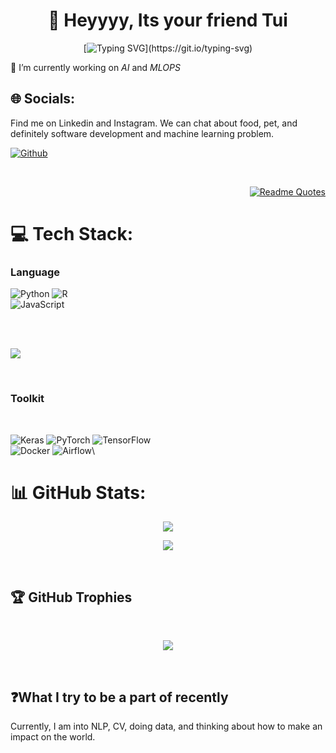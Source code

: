 
<div align='center'>

<h1> 💫 Heyyyy, Its your friend Tui</h1>

[![Typing SVG](https://readme-typing-svg.demolab.com/?lines=Be+the+better+you+everyday.)](https://git.io/typing-svg)

</div>


🔭 I’m currently working on *AI* and *MLOPS*<br>


## 🌐 Socials:
Find me on Linkedin and Instagram. We can chat about food, pet, and definitely software development and machine learning problem.

[![Github](https://img.shields.io/badge/Github-%23323330.svg?logo=Github&logoColor=white)](https://github.com/luongphambao)

<br>

<div align='right'>

[![Readme Quotes](https://quotes-github-readme.vercel.app/api?type=horizontal&theme=catppuccin)](https://github.com/piyushsuthar/github-readme-quotes)

</div>

# 💻 Tech Stack:

### Language
![Python](https://img.shields.io/badge/python-3670A0?style=for-the-badge&logo=python&logoColor=ffdd54) ![R](https://img.shields.io/badge/r-%23276DC3.svg?style=for-the-badge&logo=r&logoColor=white)\
![JavaScript](https://img.shields.io/badge/javascript-%23323330.svg?style=for-the-badge&logo=javascript&logoColor=%23F7DF1E) 

<br>
<br>

![](https://github-readme-stats.vercel.app/api/top-langs/?username=luongphambao&theme=omni&hide_border=false&include_all_commits=true&count_private=true&layout=compact)

<br>


### Toolkit

<br>

![Keras](https://img.shields.io/badge/Keras-%23D00000.svg?style=for-the-badge&logo=Keras&logoColor=white) 
![PyTorch](https://img.shields.io/badge/PyTorch-%23EE4C2C.svg?style=for-the-badge&logo=PyTorch&logoColor=white) ![TensorFlow](https://img.shields.io/badge/TensorFlow-%23FF6F00.svg?style=for-the-badge&logo=TensorFlow&logoColor=white) \
![Docker](https://img.shields.io/badge/docker-%230db7ed.svg?style=for-the-badge&logo=docker&logoColor=white)
![Airflow](https://img.shields.io/badge/Airflow-017CEE?style=for-the-badge&logo=Apache%20Airflow&logoColor=white)\

# 📊 GitHub Stats:
<div align='center'>

![](https://github-readme-stats.vercel.app/api?username=luongphambao&theme=omni&hide_border=false&include_all_commits=true&count_private=true&show_icons=true)

![](https://github-readme-streak-stats.herokuapp.com/?user=luongphambao&theme=omni&hide_border=false&show-icon=true)<br/>
</div>

<br>

## 🏆 GitHub Trophies
<br>
<div align='center'>

![](https://github-profile-trophy.vercel.app/?username=luongphambao&theme=discord&no-bg=true&no-frame=false&column=3&margin-w=15&margin-h=15)

</div>
<br>

## ❓What I try to be a part of recently

Currently, I am into NLP, CV, doing data, and thinking about how to make an impact on the world.


